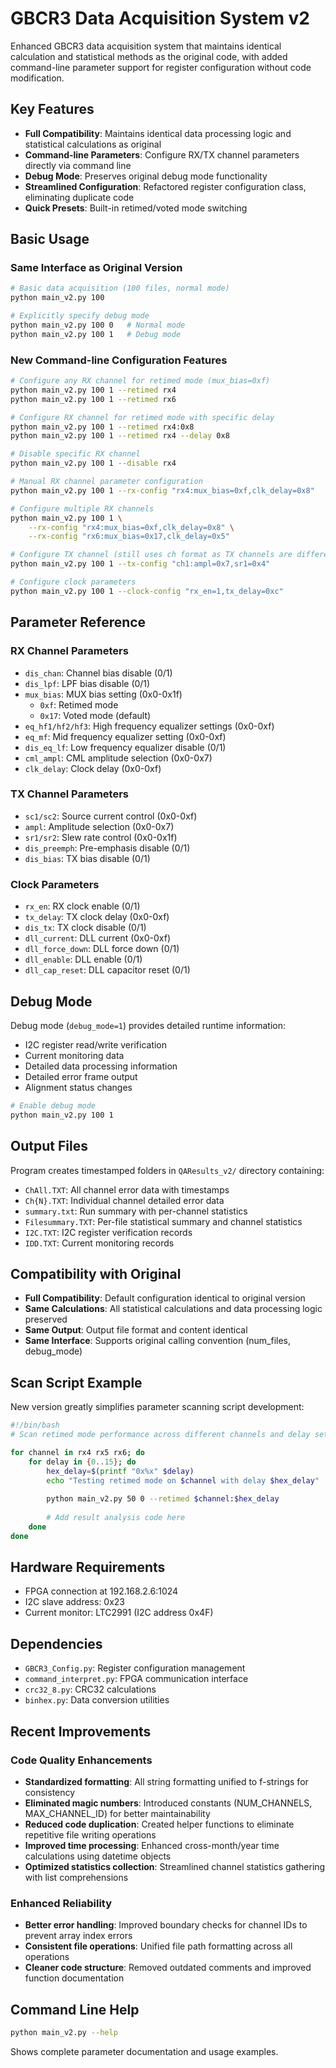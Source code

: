 # GBCR3 Data Acquisition System v2

Enhanced GBCR3 data acquisition system that maintains identical calculation and statistical methods as the original code, with added command-line parameter support for register configuration without code modification.

## Key Features

- **Full Compatibility**: Maintains identical data processing logic and statistical calculations as original
- **Command-line Parameters**: Configure RX/TX channel parameters directly via command line
- **Debug Mode**: Preserves original debug mode functionality
- **Streamlined Configuration**: Refactored register configuration class, eliminating duplicate code
- **Quick Presets**: Built-in retimed/voted mode switching

## Basic Usage

### Same Interface as Original Version

```bash
# Basic data acquisition (100 files, normal mode)
python main_v2.py 100

# Explicitly specify debug mode
python main_v2.py 100 0   # Normal mode
python main_v2.py 100 1   # Debug mode
```

### New Command-line Configuration Features

```bash
# Configure any RX channel for retimed mode (mux_bias=0xf)
python main_v2.py 100 1 --retimed rx4
python main_v2.py 100 1 --retimed rx6

# Configure RX channel for retimed mode with specific delay
python main_v2.py 100 1 --retimed rx4:0x8
python main_v2.py 100 1 --retimed rx4 --delay 0x8

# Disable specific RX channel
python main_v2.py 100 1 --disable rx4

# Manual RX channel parameter configuration
python main_v2.py 100 1 --rx-config "rx4:mux_bias=0xf,clk_delay=0x8"

# Configure multiple RX channels
python main_v2.py 100 1 \
    --rx-config "rx4:mux_bias=0xf,clk_delay=0x8" \
    --rx-config "rx6:mux_bias=0x17,clk_delay=0x5"

# Configure TX channel (still uses ch format as TX channels are different)
python main_v2.py 100 1 --tx-config "ch1:ampl=0x7,sr1=0x4"

# Configure clock parameters
python main_v2.py 100 1 --clock-config "rx_en=1,tx_delay=0xc"
```

## Parameter Reference

### RX Channel Parameters
- `dis_chan`: Channel bias disable (0/1)
- `dis_lpf`: LPF bias disable (0/1)
- `mux_bias`: MUX bias setting (0x0-0x1f)
  - `0xf`: Retimed mode
  - `0x17`: Voted mode (default)
- `eq_hf1/hf2/hf3`: High frequency equalizer settings (0x0-0xf)
- `eq_mf`: Mid frequency equalizer setting (0x0-0xf)  
- `dis_eq_lf`: Low frequency equalizer disable (0/1)
- `cml_ampl`: CML amplitude selection (0x0-0x7)
- `clk_delay`: Clock delay (0x0-0xf)

### TX Channel Parameters
- `sc1/sc2`: Source current control (0x0-0xf)
- `ampl`: Amplitude selection (0x0-0x7)
- `sr1/sr2`: Slew rate control (0x0-0x1f)
- `dis_preemph`: Pre-emphasis disable (0/1)
- `dis_bias`: TX bias disable (0/1)

### Clock Parameters
- `rx_en`: RX clock enable (0/1)
- `tx_delay`: TX clock delay (0x0-0xf)
- `dis_tx`: TX clock disable (0/1)
- `dll_current`: DLL current (0x0-0xf)
- `dll_force_down`: DLL force down (0/1)
- `dll_enable`: DLL enable (0/1)
- `dll_cap_reset`: DLL capacitor reset (0/1)

## Debug Mode

Debug mode (`debug_mode=1`) provides detailed runtime information:

- I2C register read/write verification
- Current monitoring data
- Detailed data processing information
- Detailed error frame output
- Alignment status changes

```bash
# Enable debug mode
python main_v2.py 100 1
```

## Output Files

Program creates timestamped folders in `QAResults_v2/` directory containing:

- `ChAll.TXT`: All channel error data with timestamps
- `Ch{N}.TXT`: Individual channel detailed error data
- `summary.txt`: Run summary with per-channel statistics
- `Filesummary.TXT`: Per-file statistical summary and channel statistics
- `I2C.TXT`: I2C register verification records
- `IDD.TXT`: Current monitoring records

## Compatibility with Original

- **Full Compatibility**: Default configuration identical to original version
- **Same Calculations**: All statistical calculations and data processing logic preserved
- **Same Output**: Output file format and content identical
- **Same Interface**: Supports original calling convention (num_files, debug_mode)

## Scan Script Example

New version greatly simplifies parameter scanning script development:

```bash
#!/bin/bash
# Scan retimed mode performance across different channels and delay settings

for channel in rx4 rx5 rx6; do
    for delay in {0..15}; do
        hex_delay=$(printf "0x%x" $delay)
        echo "Testing retimed mode on $channel with delay $hex_delay"
        
        python main_v2.py 50 0 --retimed $channel:$hex_delay
        
        # Add result analysis code here
    done
done
```

## Hardware Requirements

- FPGA connection at 192.168.2.6:1024
- I2C slave address: 0x23
- Current monitor: LTC2991 (I2C address 0x4F)

## Dependencies

- `GBCR3_Config.py`: Register configuration management
- `command_interpret.py`: FPGA communication interface
- `crc32_8.py`: CRC32 calculations
- `binhex.py`: Data conversion utilities

## Recent Improvements

### Code Quality Enhancements
- **Standardized formatting**: All string formatting unified to f-strings for consistency
- **Eliminated magic numbers**: Introduced constants (NUM_CHANNELS, MAX_CHANNEL_ID) for better maintainability  
- **Reduced code duplication**: Created helper functions to eliminate repetitive file writing operations
- **Improved time processing**: Enhanced cross-month/year time calculations using datetime objects
- **Optimized statistics collection**: Streamlined channel statistics gathering with list comprehensions

### Enhanced Reliability
- **Better error handling**: Improved boundary checks for channel IDs to prevent array index errors
- **Consistent file operations**: Unified file path formatting across all operations
- **Cleaner code structure**: Removed outdated comments and improved function documentation

## Command Line Help

```bash
python main_v2.py --help
```

Shows complete parameter documentation and usage examples.